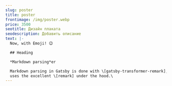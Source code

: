 ```yaml
---
slug: poster
title: poster
frontimage: /img/poster.webp
price: 3500
seotitle: Дизайн плаката
seodescription: Добавить описание
text: |-
  Now, with Emoji! 😉

  ## Heading

  *Markdown parsing*er

  Markdown parsing in Gatsby is done with \[gatsby-transformer-remark], which
  uses the excellent \[remark] under the hood.\
---
```

